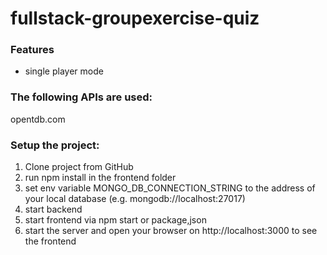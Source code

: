 # fullstack-groupexercise-quiz

### **Features**

* single player mode


### The following APIs are used:

opentdb.com


### Setup the project:

1. Clone project from GitHub
2. run npm install in the frontend folder
3. set env variable MONGO_DB_CONNECTION_STRING to the address of your local database (e.g. mongodb://localhost:27017)
4. start backend
5. start frontend via npm start or package,json
6. start the server and open your browser on http://localhost:3000 to see the frontend
